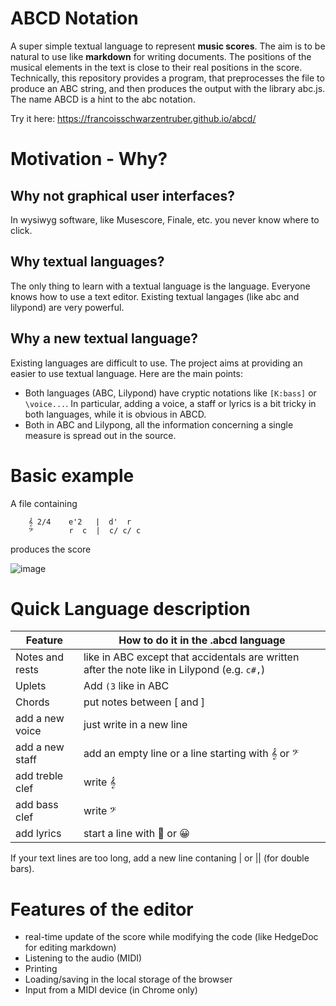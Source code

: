 # ABCD Notation

A super simple textual language to represent **music scores**. The aim is to be natural to use like **markdown** for writing documents. The positions of the musical elements in the text is close to their real positions in the score. Technically, this repository provides a program, that preprocesses the file to produce an ABC string, and then produces the output with the library abc.js.  The name ABCD is a hint to the abc notation.

Try it here: https://francoisschwarzentruber.github.io/abcd/


# Motivation - Why?

## Why not graphical user interfaces?
In wysiwyg software, like Musescore, Finale, etc. you never know where to click.

## Why textual languages?
The only thing to learn with a textual language is the language. Everyone knows how to use a text editor. Existing textual langages (like abc and lilypond) are very powerful. 

## Why a new textual language?
Existing languages are difficult to use. The project aims at providing an easier to use textual language. Here are the main points:
- Both languages (ABC, Lilypond) have cryptic notations like `[K:bass]` or `\voice...`. In particular, adding a voice, a staff or lyrics is a bit tricky in both languages, while it is obvious in ABCD.
- Both in ABC and Lilypong, all the information concerning a single measure is spread out in the source.


# Basic example

A file containing

        𝄞 2/4    e'2   |  d'  r
        𝄢        r  c  |  c/ c/ c

produces the score

![image](https://user-images.githubusercontent.com/43071857/197391690-8d0cba5b-d522-449d-b0ca-96fddb51d895.png)



 
# Quick Language description

| Feature           | How to do it in the .abcd language |
| ----------------- | --------------------------- |
| Notes and rests   | like in ABC except that accidentals are written after the note like in Lilypond (e.g. `c#,`)  |
| Uplets            | Add `(3` like in ABC |
| Chords            | put notes between [ and ]  |
|  add a new voice  |    just write in a new line |
|  add a new staff  |  add an empty line or a line starting with 𝄞 or 𝄢          |
|  add treble clef  |    write 𝄞                  |
|  add bass clef    |   write 𝄢                   |
|  add lyrics       |  start a line with 💬 or 😀  | 


If your text lines are too long, add a new line contaning | or || (for double bars).






# Features of the editor

- real-time update of the score while modifying the code (like HedgeDoc for editing markdown)
- Listening to the audio (MIDI)
- Printing
- Loading/saving in the local storage of the browser
- Input from a MIDI device (in Chrome only) 
